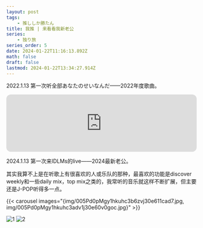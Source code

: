 ```yaml
---
layout: post
tags:
    - 推ししか勝たん
title: 我推 | 来看看我新老公
series:
    - 独り旅
series_order: 5
date: 2024-01-22T11:16:13.892Z
math: false
draft: false
lastmod: 2024-01-22T13:34:27.914Z
---
```

2022.1.13 第一次听全部あなたのせいなんだ——2022年度歌曲。

<iframe style="border-radius:12px" src="https://open.spotify.com/embed/track/1gQIs4zN15YJhzl4Ytkha6?utm_source=generator" width="100%" height="152" frameBorder="0" allowfullscreen="" allow="autoplay; clipboard-write; encrypted-media; fullscreen; picture-in-picture" loading="lazy"></iframe>

2024.1.13 第一次来IDLMs的live——2024最新老公。

其实我算不上是在听歌上有很喜欢的人或乐队的那种，最喜欢的功能是discover weekly和一些daily mix，top mix之类的，我常听的音乐就这样不断扩展，但主要还是J-POP听得多一点。

{{< carousel images="{img/005Pd0pMgy1hkuhc3b6zvj30e611cad7.jpg, img/005Pd0pMgy1hkuhc3adv1j30e60v0goc.jpg}" >}}

![1](/img/005Pd0pMgy1hkuhc3b6zvj30e611cad7.jpg)
![2](/img/005Pd0pMgy1hkuhc3adv1j30e60v0goc.jpg)